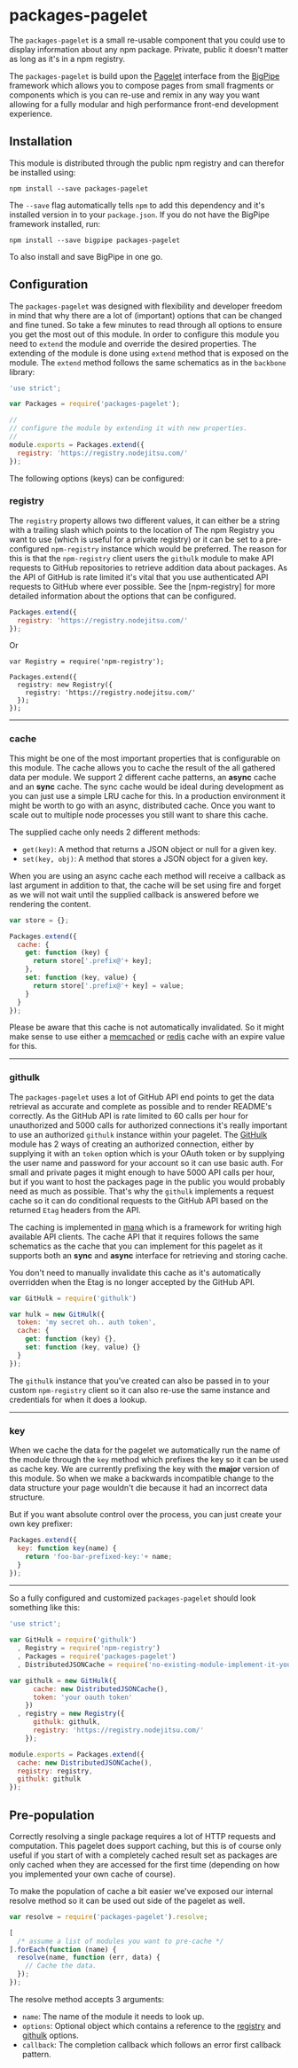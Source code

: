 # packages-pagelet

The `packages-pagelet` is a small re-usable component that you could use to
display information about any npm package. Private, public it doesn't matter as
long as it's in a npm registry.

The `packages-pagelet` is build upon the [Pagelet] interface from the [BigPipe]
framework which allows you to compose pages from small fragments or components
which is you can re-use and remix in any way you want allowing for a fully
modular and high performance front-end development experience.

## Installation

This module is distributed through the public npm registry and can therefor be
installed using:

```
npm install --save packages-pagelet
```

The `--save` flag automatically tells `npm` to add this dependency and it's
installed version in to your `package.json`.  If you do not have the BigPipe
framework installed, run:

```
npm install --save bigpipe packages-pagelet
```

To also install and save BigPipe in one go.

## Configuration

The `packages-pagelet` was designed with flexibility and developer freedom in
mind that why there are a lot of (important) options that can be changed and
fine tuned. So take a few minutes to read through all options to ensure you get
the most out of this module. In order to configure this module you need to
`extend` the module and override the desired properties. The extending of the
module is done using `extend` method that is exposed on the module. The `extend`
method follows the same schematics as in the `backbone` library:

```js
'use strict';

var Packages = require('packages-pagelet');

//
// configure the module by extending it with new properties.
//
module.exports = Packages.extend({
  registry: 'https://registry.nodejitsu.com/'
});
```

The following options (keys) can be configured:

### registry

The `registry` property allows two different values, it can either be a string
with a trailing slash which points to the location of The npm Registry you want
to use (which is useful for a private registry) or it can be set to a
pre-configured `npm-registry` instance which would be preferred. The reason for
this is that the `npm-registry` client users the `githulk` module to make API
requests to GitHub repositories to retrieve addition data about packages. As the
API of GitHub is rate limited it's vital that you use authenticated API requests
to GitHub where ever possible. See the [npm-registry] for more detailed
information about the options that can be configured.

```js
Packages.extend({
  registry: 'https://registry.nodejitsu.com/'
});
```

Or

```
var Registry = require('npm-registry');

Packages.extend({
  registry: new Registry({
    registry: 'https://registry.nodejitsu.com/'
  });
});
```

---

### cache

This might be one of the most important properties that is configurable on this
module. The cache allows you to cache the result of the all gathered data per
module. We support 2 different cache patterns, an **async** cache and an
**sync** cache. The sync cache would be ideal during development as you can just
use a simple LRU cache for this. In a production environment it might be worth to
go with an async, distributed cache. Once you want to scale out to multiple node
processes you still want to share this cache.

The supplied cache only needs 2 different methods:

- `get(key)`: A method that returns a JSON object or null for a given key.
- `set(key, obj)`: A method that stores a JSON object for a given key.

When you are using an async cache each method will receive a callback as last
argument in addition to that, the cache will be set using fire and forget as we
will not wait until the supplied callback is answered before we rendering the
content.

```js
var store = {};

Packages.extend({
  cache: {
    get: function (key) {
      return store['.prefix@'+ key];
    },
    set: function (key, value) {
      return store['.prefix@'+ key] = value;
    }
  }
});
```

Please be aware that this cache is not automatically invalidated. So it might
make sense to use either a [memcached] or [redis] cache with an expire value
for this.

---

### githulk

The `packages-pagelet` uses a lot of GitHub API end points to get the data
retrieval as accurate and complete as possible and to render README's correctly.
As the GitHub API is rate limited to 60 calls per hour for unauthorized and 5000
calls for authorized connections it's really important to use an authorized
`githulk` instance within your pagelet. The [GitHulk] module has 2 ways of
creating an authorized connection, either by supplying it with an `token` option
which is your OAuth token or by supplying the user name and password for your
account so it can use basic auth. For small and private pages it might enough to
have 5000 API calls per hour, but if you want to host the packages page in the
public you would probably need as much as possible. That's why the `githulk`
implements a request cache so it can do conditional requests to the GitHub API
based on the returned `Etag` headers from the API.

The caching is implemented in [mana] which is a framework for writing high
available API clients. The cache API that it requires follows the same
schematics as the cache that you can implement for this pagelet as it supports
both an **sync** and **async** interface for retrieving and storing cache.

You don't need to manually invalidate this cache as it's automatically overridden
when the Etag is no longer accepted by the GitHub API.

```js
var GitHulk = require('githulk')

var hulk = new GitHulk({
  token: 'my secret oh.. auth token',
  cache: {
    get: function (key) {},
    set: function (key, value) {}
  }
});
```

The `githulk` instance that you've created can also be passed in to your custom
`npm-registry` client so it can also re-use the same instance and credentials
for when it does a lookup.

---

### key

When we cache the data for the pagelet we automatically run the name of the
module through the `key` method which prefixes the key so it can be used as
cache key. We are currently prefixing the key with the **major** version of this
module. So when we make a backwards incompatible change to the data structure
your page wouldn't die because it had an incorrect data structure.

But if you want absolute control over the process, you can just create your own
key prefixer:


```js
Packages.extend({
  key: function key(name) {
    return 'foo-bar-prefixed-key:'+ name;
  }
});
```

---

So a fully configured and customized `packages-pagelet` should look something
like this:

```js
'use strict';

var GitHulk = require('githulk')
  , Registry = require('npm-registry')
  , Packages = require('packages-pagelet')
  , DistributedJSONCache = require('no-existing-module-implement-it-yourself');

var githulk = new GitHulk({
      cache: new DistributedJSONCache(),
      token: 'your oauth token'
    })
  , registry = new Registry({
      githulk: githulk,
      registry: 'https://registry.nodejitsu.com/'
    });

module.exports = Packages.extend({
  cache: new DistributedJSONCache(),
  registry: registry,
  githulk: githulk
});
```

## Pre-population

Correctly resolving a single package requires a lot of HTTP requests and
computation. This pagelet does support caching, but this is of course only useful
if you start of with a completely cached result set as packages are only cached
when they are accessed for the first time (depending on how you implemented your
own cache of course).

To make the population of cache a bit easier we've exposed our internal resolve
method so it can be used out side of the pagelet as well.

```js
var resolve = require('packages-pagelet').resolve;

[
  /* assume a list of modules you want to pre-cache */
].forEach(function (name) {
  resolve(name, function (err, data) {
    // Cache the data.
  });
});
```

The resolve method accepts 3 arguments:

- `name`: The name of the module it needs to look up.
- `options`: Optional object which contains a reference to the [registry] and
  [githulk] options.
- `callback`: The completion callback which follows an error first callback
  pattern.

[BigPipe]: http://bigpipe.io
[Pagelet]: https://github.com/bigpipe/pagelet
[registry]: #registry
[githulk]: #githulk
[GitHulk]: https://github.com/3rd-Eden/githulk
[mana]: https://github.com/3rd-Eden/mana
[memcached]: https://github.com/3rd-Eden/node-memcached
[redis]: https://github.com/mranney/node_redis

